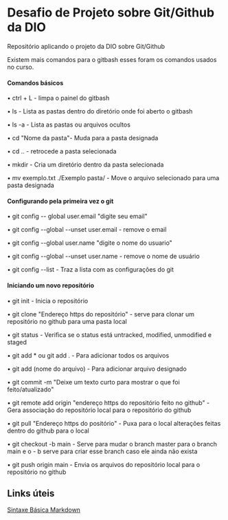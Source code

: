 # Desafio de Projeto sobre Git/Github da DIO
  Repositório aplicando o projeto da DIO sobre Git/Github

  Existem mais comandos para o gitbash esses foram os comandos usados no curso.

#### Comandos básicos

• ctrl + L - limpa o painel do gitbash

• ls - Lista as pastas dentro do diretório onde foi aberto o gitbash

• ls -a - Lista as pastas ou arquivos ocultos

• cd "Nome da pasta"- Muda para a pasta designada

• cd .. - retrocede a pasta selecionada

• mkdir - Cria um diretório dentro da pasta selecionada

• mv exemplo.txt ./Exemplo pasta/  - Move o arquivo selecionado para uma pasta designada

#### Configurando pela primeira vez o git

• git config -- global user.email "digite seu email"

• git config --global --unset user.email - remove o email 

• git config --global user.name "digite o nome do usuario"

• git config --global --unset user.name - remove o nome de usuário

• git config --list - Traz a lista com as configurações do git





#### Iniciando um novo repositório

• git init - Inicia o repositório

• git clone "Endereço https do repositório" - serve para clonar um repositório no github para uma pasta local

• git status - Verifica se o status está untracked, modified, unmodified e staged

• git add * ou git add . - Para adicionar todos os arquivos

• git add (nome do arquivo) - Para adicionar arquivo designado

• git commit -m "Deixe um texto curto para mostrar o que foi feito/atualizado"

• git remote add origin "endereço https do repositório feito no github" -  Gera associação do repositório local para o repositório do github

• git pull "Endereço https do positório" - Puxa para o local alterações feitas dentro do github para o local

• git checkout -b main - Serve para mudar o branch master para o branch main  e o - b serve para criar esse branch caso ele ainda não exista

• git push origin main - Envia os arquivos do repositório local para o repositório no github

## Links úteis
[Sintaxe Básica Markdown](https://docs.pipz.com/central-de-ajuda/learning-center/guia-basico-de-markdown#open)
